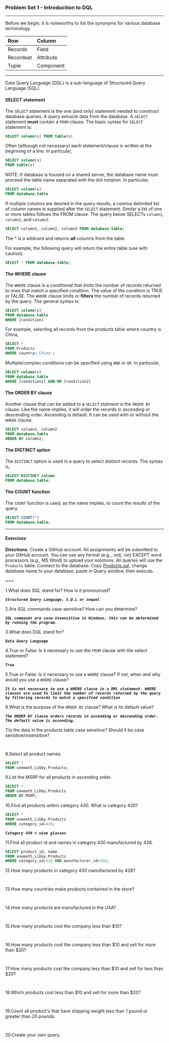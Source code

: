 ### Problem Set 1 - Introduction to DQL 
---

Before we begin, it is noteworthy to list the synonyms for various database terminology.  

|Row |Column   | 
|:--- |:---- |
|Records  | Field |
| Recordset | Attribute |
|Tuple | Component  |

---

Data Query Language (DQL) is a sub-language of Structured Query Language (SQL).  

#### SELECT statement

The `SELECT` statement is the one (and only) statement needed to construct database queries.  A query extracts data from the database.  A `SELECT` statement **must** contain a `FROM` clause.  The basic syntax for `SELECT` statement is:

```SQL
SELECT column(s) FROM table(s)
```

Often (although not necessary) each statement/clause is written at the beginning of a line.  In particular, 

```SQL
SELECT column(s) 
FROM table(s)
```

NOTE: If database is housed on a shared server, the database name must proceed the table name separated with the dot notation.  In particular, 

```SQL
SELECT column(s) 
FROM database.table
```

If multiple columns are desired in the query results, a comma delimited list of column names is supplied after the `SELECT` statement. Similar a list of one or more tables follows the FROM clause.   The query below SELECTs `column1`, `column2`, and `column3`. 


```SQL
SELECT column1, column2, column3 FROM database.table;
```



The * is a wildcard and returns **all** columns from the table.  

For example, the following query will return the entire table (use with caution).

```SQL
SELECT * FROM database.table;
```


#### The WHERE clause

The `WHERE` clause is a conditional that limits the number of records returned to ones that match a specified *condition*.  The value of the condition is TRUE or FALSE.  The `WHERE` clause limits or **filters** the number of records returned by the query. The general syntax is:

```SQL
SELECT column(s)
FROM database.table
WHERE [condition]
```
For example, selecting all records from the products table where country is China, 

```SQL
SELECT *
FROM Products
WHERE country='China';
```


Multiple/complex conditions can be specified using `AND` or `OR`.  In particular,

```SQL
SELECT column(s)
FROM database.table
WHERE [condition1] AND/OR [condition2]
```


#### The ORDER BY clause

Another clause that can be added to a `SELECT` statment is the `ORDER BY` clause.  Like the name implies, it will order the records in ascending or descending order.  Ascending is default.  It can be used with or without the `WHERE` clause.  

```SQL
SELECT column1, column2
FROM database.table
ORDER BY column2;
```

#### The DISTINCT option

The `DISTINCT` option is used in a query to select distinct records.  The syntax is, 

```SQL
SELECT DISTINCT column
FROM database.table;
```



#### The COUNT function

The `COUNT` function is used, as the name implies, to count the results of the query.    

```SQL
SELECT COUNT(*)
FROM database.table;
```

---

#### Exercises

**Directions**: Create a GitHub account.  All assignments will be submitted to your GitHub account.  You can use any format (e.g., .md, .txt) EXCEPT word processors (e.g., MS Word) to upload your solutions.  All queries will use the `Products` table.  Connect to the database.  Copy [Products.sql](https://github.com/jamesquinlan/mat301/tree/master/products), change database name to your database, paste in Query window, then execute.

===

1.What does SQL stand for?  How is it pronounced?

***`Structured Query Language, S.Q.L or sequel`***

2.Are SQL commands case-sensitive?  How can you determine?

***`SQL commands are case-insensitive in Windows, this can be determined by running the program.`***

3.What does DQL stand for?

***`Data Query Language`***

4.True or False:  Is it necessary to use the `FROM` clause with the select statement? 

***`True`***

5.True or False:  Is it necessary to use a `WHERE` clause?  If not, when and why would you use a `WHERE` clause?

***`It is not necessary to use a WHERE clause in a DML statement. WHERE clauses are used to limit the number of records returned by the query by filtering records to match a specified condition`***

6.What is the purpose of the `ORDER BY` clause?  What is its default value?  

***`The ORDER BY clause orders records in ascending or descending order. The default value is ascending.`***

7.Is the data in the products table case sensitive?  Should it be case sensitive/insensitive? 

***` `***

8.Select all product names.

```SQL
SELECT * 
FROM unemath_Libby.Products;
```

9.List the MSRP for all products in ascending order.

```SQL
SELECT *
FROM unemath_Libby.Products
ORDER BY MSRP;
```

10.Find all products within  category 430.  What is category 430?

```SQL
SELECT *
FROM unemath_Libby.Products
WHERE category_id=430;
```

***`Category 430 = wine glasses`***

11.Find all product id and names in category 430 manufactured by 428.

```SQL
SELECT product_id, name
FROM unemath_Libby.Products
WHERE category_id=430 AND manufacturer_id=428;
```

12.How many products in category 430 manufactured by 428?

***` `***

13.How many countries make products contained in the store?

***` `***

14.How many products are manufactured in the USA?

***` `***

15.How many products cost the company less than $10?

***` `***

16.How many products cost the company less than $10 and sell for more than $20?

***` `***

17.How many products cost the company less than $10 and sell for less than $20?

***` `***

18.Which products cost less than $10 and sell for more than $20?

***` `***

19.Count all product's that have shipping weight less than 1 pound or greater than 20 pounds.

***` `***

20.Create your own query.


